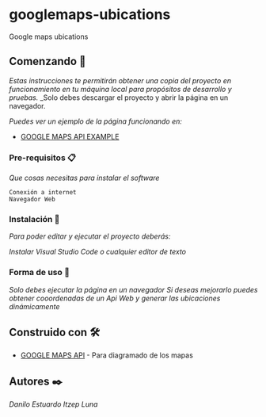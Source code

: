 # googlemaps-ubications
Google maps ubications

## Comenzando 🚀

_Estas instrucciones te permitirán obtener una copia del proyecto en funcionamiento en tu máquina local para propósitos de desarrollo y pruebas._
_Solo debes descargar el proyecto y abrir la página en un navegador.

_Puedes ver un ejemplo de la página funcionando en:_

* [GOOGLE MAPS API EXAMPLE](https://elunadanilo.github.io/googlemaps-ubications/)



### Pre-requisitos 📋

_Que cosas necesitas para instalar el software_

```
Conexión a internet
Navegador Web
```

### Instalación 🔧

_Para poder editar y ejecutar el proyecto deberás:_

_Instalar Visual Studio Code o cualquier editor de texto_

### Forma de uso 🔧

_Solo debes ejecutar la página en un navegador_
_Si deseas mejorarlo puedes obtener cooordenadas de un Api Web y generar las ubicaciones dinámicamente_

## Construido con 🛠️

* [GOOGLE MAPS API](https://developers.google.com/maps/documentation/javascript/overview) - Para diagramado de los mapas

## Autores ✒️
_Danilo Estuardo Itzep Luna_
